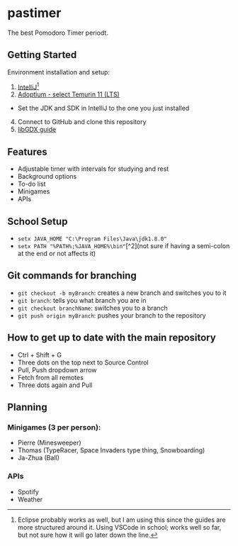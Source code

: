 # pastimer
The best Pomodoro Timer periodt.

## Getting Started
Environment installation and setup:
1. [IntelliJ](https://www.jetbrains.com/idea/download/#section=windows)[^1]
2. [Adoptium - select Temurin 11 (LTS)](https://adoptium.net/?variant=openjdk11&jvmVariant=hotspot)
  - Set the JDK and SDK in IntelliJ to the one you just installed
4. Connect to GitHub and clone this repository
5. [libGDX guide](http://libgdx.com/dev/import-and-running/)

[^1]: Eclipse probably works as well, but I am using this since the guides are more structured around it. Using VSCode in school; works well so far, but not sure how it will go later down the line.

## Features
  - Adjustable timer with intervals for studying and rest
  - Background options
  - To-do list
  - Minigames
  - APIs

## School Setup
  - `setx JAVA_HOME "C:\Program Files\Java\jdk1.8.0"`
  - `setx PATH "%PATH%;%JAVA_HOME%\bin"`[^2](not sure if having a semi-colon at the end or not affects it)
  
## Git commands for branching
  - `git checkout -b myBranch`: creates a new branch and switches you to it
  - `git branch`: tells you what branch you are in
  - `git checkout branchName`: switches you to a branch
  - `git push origin myBranch`: pushes your branch to the repository
  
## How to get up to date with the main repository
  - Ctrl + Shift + G
  - Three dots on the top next to Source Control
  - Pull, Push dropdown arrow
  - Fetch from all remotes
  - Three dots again and Pull
  
## Planning
### Minigames (3 per person):
  - Pierre (Minesweeper)
  - Thomas (TypeRacer, Space Invaders type thing, Snowboarding)
  - Ja-Zhua (Ball)
 ### APIs
  - Spotify
  - Weather
